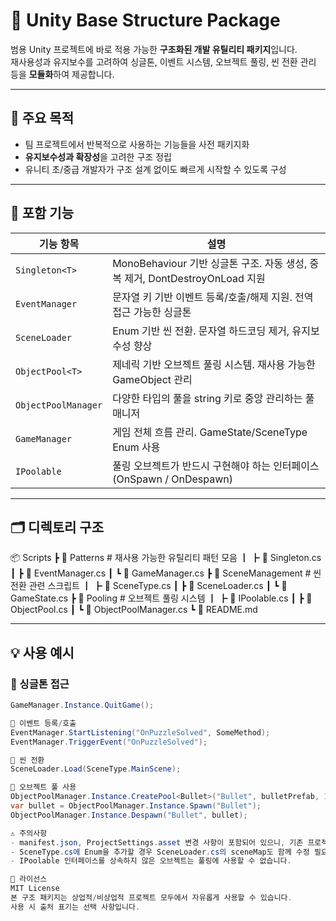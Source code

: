 # 🧱 Unity Base Structure Package

범용 Unity 프로젝트에 바로 적용 가능한 **구조화된 개발 유틸리티 패키지**입니다.  
재사용성과 유지보수를 고려하여 싱글톤, 이벤트 시스템, 오브젝트 풀링, 씬 전환 관리 등을 **모듈화**하여 제공합니다.

---

## 📌 주요 목적

- 팀 프로젝트에서 반복적으로 사용하는 기능들을 사전 패키지화
- **유지보수성과 확장성**을 고려한 구조 정립
- 유니티 초/중급 개발자가 구조 설계 없이도 빠르게 시작할 수 있도록 구성

---

## 🚀 포함 기능

| 기능 항목 | 설명 |
|-----------|------|
| `Singleton<T>` | MonoBehaviour 기반 싱글톤 구조. 자동 생성, 중복 제거, DontDestroyOnLoad 지원 |
| `EventManager` | 문자열 키 기반 이벤트 등록/호출/해제 지원. 전역 접근 가능한 싱글톤 |
| `SceneLoader` | Enum 기반 씬 전환. 문자열 하드코딩 제거, 유지보수성 향상 |
| `ObjectPool<T>` | 제네릭 기반 오브젝트 풀링 시스템. 재사용 가능한 GameObject 관리 |
| `ObjectPoolManager` | 다양한 타입의 풀을 string 키로 중앙 관리하는 풀 매니저 |
| `GameManager` | 게임 전체 흐름 관리. GameState/SceneType Enum 사용 |
| `IPoolable` | 풀링 오브젝트가 반드시 구현해야 하는 인터페이스 (OnSpawn / OnDespawn) |

---

## 🗂️ 디렉토리 구조

📦 Scripts
┣ 📂 Patterns # 재사용 가능한 유틸리티 패턴 모음
┃ ┣ 📜 Singleton.cs
┃ ┣ 📜 EventManager.cs
┃ ┗ 📜 GameManager.cs
┣ 📂 SceneManagement # 씬 전환 관련 스크립트
┃ ┣ 📜 SceneType.cs
┃ ┣ 📜 SceneLoader.cs
┃ ┗ 📜 GameState.cs
┣ 📂 Pooling # 오브젝트 풀링 시스템
┃ ┣ 📜 IPoolable.cs
┃ ┣ 📜 ObjectPool.cs
┃ ┗ 📜 ObjectPoolManager.cs
┗ 📜 README.md


---

## 💡 사용 예시

### 📍 싱글톤 접근
```csharp
GameManager.Instance.QuitGame();

📍 이벤트 등록/호출
EventManager.StartListening("OnPuzzleSolved", SomeMethod);
EventManager.TriggerEvent("OnPuzzleSolved");

📍 씬 전환
SceneLoader.Load(SceneType.MainScene);

📍 오브젝트 풀 사용
ObjectPoolManager.Instance.CreatePool<Bullet>("Bullet", bulletPrefab, 10);
var bullet = ObjectPoolManager.Instance.Spawn("Bullet");
ObjectPoolManager.Instance.Despawn("Bullet", bullet);

⚠️ 주의사항
- manifest.json, ProjectSettings.asset 변경 사항이 포함되어 있으니, 기존 프로젝트에 통합 시 덮어쓰기 주의
- SceneType.cs에 Enum을 추가할 경우 SceneLoader.cs의 sceneMap도 함께 수정 필요
- IPoolable 인터페이스를 상속하지 않은 오브젝트는 풀링에 사용할 수 없습니다.

📄 라이선스
MIT License
본 구조 패키지는 상업적/비상업적 프로젝트 모두에서 자유롭게 사용할 수 있습니다.
사용 시 출처 표기는 선택 사항입니다.
